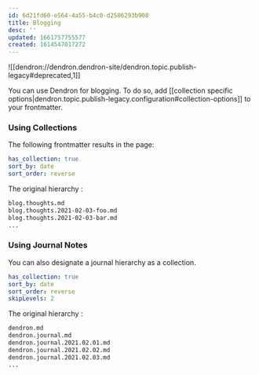 ```yaml
---
id: 6d21fd60-e564-4a55-b4c0-d2586293b908
title: Blogging
desc: ''
updated: 1661757755577
created: 1614547017272
---
```


![[dendron://dendron.dendron-site/dendron.topic.publish-legacy#deprecated,1]]

You can use Dendron for blogging. To do so, add [[collection specific options|dendron.topic.publish-legacy.configuration#collection-options]] to your frontmatter. 


### Using Collections

The following frontmatter results in the page:

```yml
has_collection: true
sort_by: date
sort_order: reverse
```

The original hierarchy :

```sh
blog.thoughts.md
blog.thoughts.2021-02-03-foo.md
blog.thoughts.2021-02-03-bar.md
...
```

### Using Journal Notes
You can also designate a journal hierarchy as a collection. 

```yml
has_collection: true
sort_by: date
sort_order: reverse
skipLevels: 2
```

The original hierarchy :

```sh
dendron.md
dendron.journal.md
dendron.journal.2021.02.01.md
dendron.journal.2021.02.02.md
dendron.journal.2021.02.03.md
...
```